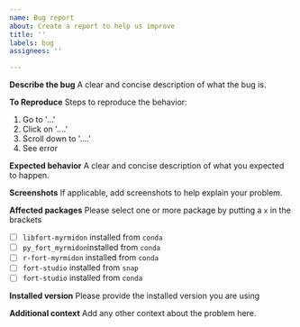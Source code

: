 ```yaml
---
name: Bug report
about: Create a report to help us improve
title: ''
labels: bug
assignees: ''

---
```


**Describe the bug**
A clear and concise description of what the bug is.

**To Reproduce**
Steps to reproduce the behavior:
1. Go to '...'
2. Click on '....'
3. Scroll down to '....'
4. See error

**Expected behavior**
A clear and concise description of what you expected to happen.

**Screenshots**
If applicable, add screenshots to help explain your problem.

**Affected packages**
Please select one or more package by putting a `x` in the brackets

- [ ] `libfort-myrmidon` installed from `conda`
- [ ] `py_fort_myrmidon`installed from `conda`
- [ ] `r-fort-myrmidon` installed from `conda`
- [ ] `fort-studio` installed from  `snap`
- [ ] `fort-studio` installed from `conda`

**Installed version**
Please provide the installed version you are using

**Additional context**
Add any other context about the problem here.
